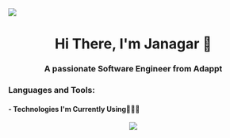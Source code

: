 <img src="https://media.giphy.com/headers/GitHub/w8ZJLtJbmuph.gif"/>

<h1 align="center">Hi There, I'm Janagar 👋</h1>
<h3 align="center">A passionate Software Engineer from Adappt</h3>


<h3 align="left">Languages and Tools:</h3>

#### - Technologies I'm Currently Using👨🏻‍💻

<p align="center">
    <a href="https://skillicons.dev">
        <img src="https://skillicons.dev/icons?i=ts,js,nextjs,react,vite,tailwind,postgres,prisma,cypress" />
    </a>
</p>

